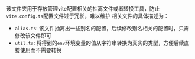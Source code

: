 该文件夹用于存放管理vite配置相关的抽离文件或者转换工具，防止`vite.config.ts`配置文件过于冗长，难以维护
相关文件的具体描述为：

- `alias.ts`: 该文件抽离出一些别名的配置，后续修改别名相关的配置时，只需修改该文件即可
- `util.ts`: 将得到的`env`环境变量的值从字符串转换为真实的类型，方便后续直接使用而不需要转换